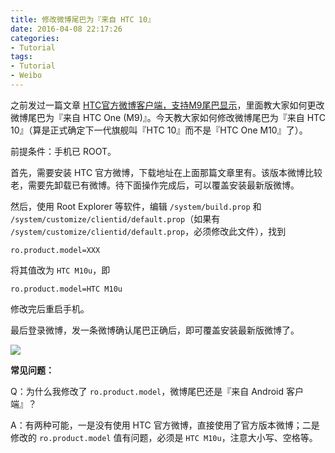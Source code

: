 ```yaml
---
title: 修改微博尾巴为『来自 HTC 10』
date: 2016-04-08 22:17:26
categories:
- Tutorial
tags:
- Tutorial
- Weibo
---
```


之前发过一篇文章 [HTC官方微博客户端，支持M9尾巴显示](/2015/06/15/HTC-Weibo-App/)，里面教大家如何更改微博尾巴为『来自 HTC One (M9)』。今天教大家如何修改微博尾巴为『来自 HTC 10』（算是正式确定下一代旗舰叫『HTC 10』而不是『HTC One M10』了）。

<!-- more -->

前提条件：手机已 ROOT。

首先，需要安装 HTC 官方微博，下载地址在上面那篇文章里有。该版本微博比较老，需要先卸载已有微博。待下面操作完成后，可以覆盖安装最新版微博。

然后，使用 Root Explorer 等软件，编辑 `/system/build.prop` 和 `/system/customize/clientid/default.prop`（如果有 `/system/customize/clientid/default.prop`，必须修改此文件），找到

```
ro.product.model=XXX
```

将其值改为 `HTC M10u`，即

```
ro.product.model=HTC M10u
```

修改完后重启手机。

最后登录微博，发一条微博确认尾巴正确后，即可覆盖安装最新版微博了。

![](/images/Changing-Weibo-Source-to-HTC-10/1.jpg)

**常见问题：**

Q：为什么我修改了 `ro.product.model`，微博尾巴还是『来自 Android 客户端』？

A：有两种可能，一是没有使用 HTC 官方微博，直接使用了官方版本微博；二是修改的 `ro.product.model` 值有问题，必须是 `HTC M10u`，注意大小写、空格等。
